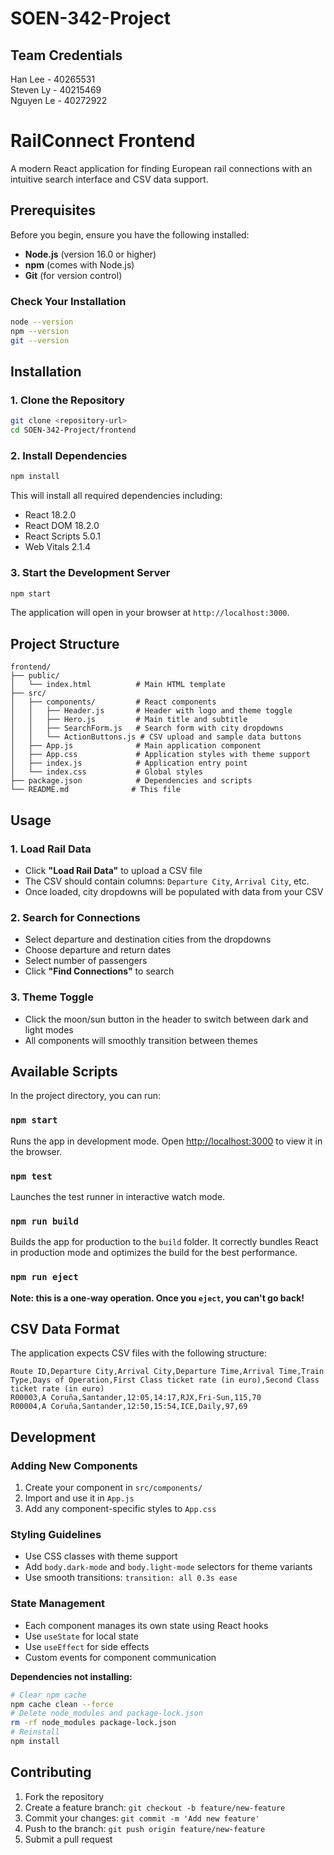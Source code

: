 # SOEN-342-Project

## Team Credentials
Han Lee - 40265531
<br>Steven Ly - 40215469</br>
Nguyen Le - 40272922


# RailConnect Frontend

A modern React application for finding European rail connections with an intuitive search interface and CSV data support.

## Prerequisites

Before you begin, ensure you have the following installed:

- **Node.js** (version 16.0 or higher)
- **npm** (comes with Node.js)
- **Git** (for version control)

### Check Your Installation

```bash
node --version
npm --version
git --version
```

## Installation

### 1. Clone the Repository

```bash
git clone <repository-url>
cd SOEN-342-Project/frontend
```

### 2. Install Dependencies

```bash
npm install
```

This will install all required dependencies including:
- React 18.2.0
- React DOM 18.2.0
- React Scripts 5.0.1
- Web Vitals 2.1.4

### 3. Start the Development Server

```bash
npm start
```

The application will open in your browser at `http://localhost:3000`.

## Project Structure

```
frontend/
├── public/
│   └── index.html          # Main HTML template
├── src/
│   ├── components/         # React components
│   │   ├── Header.js       # Header with logo and theme toggle
│   │   ├── Hero.js         # Main title and subtitle
│   │   ├── SearchForm.js   # Search form with city dropdowns
│   │   └── ActionButtons.js # CSV upload and sample data buttons
│   ├── App.js              # Main application component
│   ├── App.css             # Application styles with theme support
│   ├── index.js            # Application entry point
│   └── index.css           # Global styles
├── package.json            # Dependencies and scripts
└── README.md              # This file
```

## Usage

### 1. Load Rail Data

- Click **"Load Rail Data"** to upload a CSV file
- The CSV should contain columns: `Departure City`, `Arrival City`, etc.
- Once loaded, city dropdowns will be populated with data from your CSV

### 2. Search for Connections

- Select departure and destination cities from the dropdowns
- Choose departure and return dates
- Select number of passengers
- Click **"Find Connections"** to search

### 3. Theme Toggle

- Click the moon/sun button in the header to switch between dark and light modes
- All components will smoothly transition between themes

## Available Scripts

In the project directory, you can run:

### `npm start`
Runs the app in development mode. Open [http://localhost:3000](http://localhost:3000) to view it in the browser.

### `npm test`
Launches the test runner in interactive watch mode.

### `npm run build`
Builds the app for production to the `build` folder. It correctly bundles React in production mode and optimizes the build for the best performance.

### `npm run eject`
**Note: this is a one-way operation. Once you `eject`, you can't go back!**

## CSV Data Format

The application expects CSV files with the following structure:

```csv
Route ID,Departure City,Arrival City,Departure Time,Arrival Time,Train Type,Days of Operation,First Class ticket rate (in euro),Second Class ticket rate (in euro)
R00003,A Coruña,Santander,12:05,14:17,RJX,Fri-Sun,115,70
R00004,A Coruña,Santander,12:50,15:54,ICE,Daily,97,69
```

## Development

### Adding New Components

1. Create your component in `src/components/`
2. Import and use it in `App.js`
3. Add any component-specific styles to `App.css`

### Styling Guidelines

- Use CSS classes with theme support
- Add `body.dark-mode` and `body.light-mode` selectors for theme variants
- Use smooth transitions: `transition: all 0.3s ease`

### State Management

- Each component manages its own state using React hooks
- Use `useState` for local state
- Use `useEffect` for side effects
- Custom events for component communication

**Dependencies not installing:**
```bash
# Clear npm cache
npm cache clean --force
# Delete node_modules and package-lock.json
rm -rf node_modules package-lock.json
# Reinstall
npm install
```

## Contributing

1. Fork the repository
2. Create a feature branch: `git checkout -b feature/new-feature`
3. Commit your changes: `git commit -m 'Add new feature'`
4. Push to the branch: `git push origin feature/new-feature`
5. Submit a pull request


